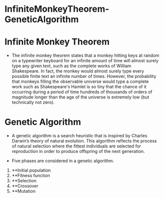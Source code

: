 # InfiniteMonkeyTheorem-GeneticAlgorithm

# Infinite Monkey Theorem
- The infinite monkey theorem states that a monkey hitting keys at random on a typewriter keyboard for an infinite amount of time will almost surely type any given text, such as the complete works of William Shakespeare. In fact, the monkey would almost surely type every possible finite text an infinite number of times. However, the probability that monkeys filling the observable universe would type a complete work such as Shakespeare's Hamlet is so tiny that the chance of it occurring during a period of time hundreds of thousands of orders of magnitude longer than the age of the universe is extremely low (but technically not zero).
     
# Genetic Algorithm
- A genetic algorithm is a search heuristic that is inspired by Charles Darwin’s theory of natural evolution. This algorithm reflects the process of natural selection where the fittest individuals are selected for reproduction in order to produce offspring of the next generation.

- Five phases are considered in a genetic algorithm.
1. **Initial population
2. **Fitness function
3. **Selection
4. **Crossover
5. **Mutation
